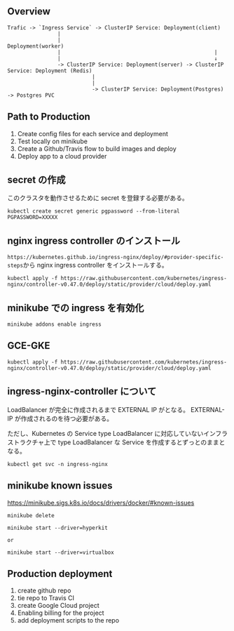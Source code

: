 ## Overview

```
Trafic -> `Ingress Service` -> ClusterIP Service: Deployment(client)
                |
                |                                                 Deployment(worker)
                |                                                 |
                |                                                 ↓
                -> ClusterIP Service: Deployment(server) -> ClusterIP Service: Deployment (Redis)
                           |
                           |
                           -> ClusterIP Service: Deployment(Postgres)  -> Postgres PVC
```

## Path to Production

1. Create config files for each service and deployment
2. Test locally on minikube
3. Create a Github/Travis flow to build images and deploy
4. Deploy app to a cloud provider

## secret の作成

このクラスタを動作させるために secret を登録する必要がある。

```
kubectl create secret generic pgpassword --from-literal PGPASSWORD=XXXXX
```

## nginx ingress controller のインストール

`https://kubernetes.github.io/ingress-nginx/deploy/#provider-specific-steps`から nginx ingress controller をインストールする。

```
kubectl apply -f https://raw.githubusercontent.com/kubernetes/ingress-nginx/controller-v0.47.0/deploy/static/provider/cloud/deploy.yaml
```

## minikube での ingress を有効化

```
minikube addons enable ingress
```

## GCE-GKE

```
kubectl apply -f https://raw.githubusercontent.com/kubernetes/ingress-nginx/controller-v0.47.0/deploy/static/provider/cloud/deploy.yaml
```

## ingress-nginx-controller について

LoadBalancer が完全に作成されるまで EXTERNAL IP が<pending>となる。 EXTERNAL-IP が作成されるのを待つ必要がある。

ただし、Kubernetes の Service type LoadBalancer に対応していないインフラストラクチャ上で type LoadBalancer な Service を作成するとずっと<pending>のままとなる。

```
kubectl get svc -n ingress-nginx
```

## minikube known issues

https://minikube.sigs.k8s.io/docs/drivers/docker/#known-issues

```
minikube delete
```

```
minikube start --driver=hyperkit

or

minikube start --driver=virtualbox
```

## Production deployment

1. create github repo
2. tie repo to Travis CI
3. create Google Cloud project
4. Enabling billing for the project
5. add deployment scripts to the repo
